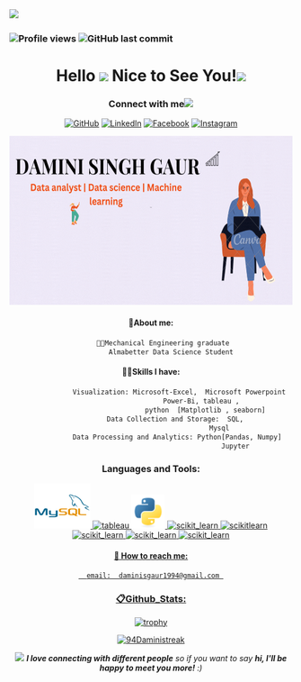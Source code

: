 <div id="header" align="left">
  <img src="https://cdn.dribbble.com/users/1047273/screenshots/6515762/01-pinssm.gif" width="300"/>
</div>

<h3 align="left">
  
![Profile views](https://gpvc.arturio.dev/94Damini)
<img alt="GitHub last commit" src="https://img.shields.io/github/last-commit/94Damini/beautify-github-profile?color=blue&style=flat-square">
  
  
<h1 align="center">Hello <img src="https://raw.githubusercontent.com/JayantGoel001/JayantGoel001/master/GIF/Earth.gif" width="24px"> Nice to See You!<img src="https://raw.githubusercontent.com/MartinHeinz/MartinHeinz/master/wave.gif" width="30px">
  </h1>


<div align="center">
<h3> Connect with me<a href="https://gifyu.com/image/Zy2f"><img src="https://github.com/milaan9/milaan9/blob/main/Handshake.gif" width="60"></a>
</h3> 
                                                                                                                                           
<p align="left">

<a href="https://github.com/94Damini"><img src="https://img.icons8.com/bubbles/50/000000/github.png" alt="GitHub"/></a>
<a href="https://www.linkedin.com/in/damini-singh-gaur-511145243/"><img src="https://img.icons8.com/bubbles/50/000000/linkedin.png" alt="LinkedIn"/></a>
<a href="https://www.facebook.com/Gaur Niharika/"><img src="https://img.icons8.com/bubbles/50/000000/facebook-new.png" alt="Facebook"/></a>
<a href="https://www.instagram.com/gaurdamini/"><img src="https://img.icons8.com/bubbles/50/000000/instagram.png" alt="Instagram"/></a>


</p>




<div id="header" align="center">
<img src="final git gif.gif"" width="800" height="300"/>
</div>   
                                                      
                                                      

                                                      
                                                      

                                                                          
                                                                          
<h4 align="center"> 👀About me:</h4>

          👩‍🎓Mechanical Engineering graduate
                 Almabetter Data Science Student   
  

<h4 align="center"> 👩‍💻Skills I have:</h4>
  
                  Visualization: Microsoft-Excel,  Microsoft Powerpoint
                               Power-Bi, tableau ,  
                               python  [Matplotlib , seaborn]
                 Data Collection and Storage:  SQL, 
                                        Mysql  
                  Data Processing and Analytics: Python[Pandas, Numpy] 
                                              Jupyter
     
        
<h3 align="center">Languages and Tools:</h3>
  

</a><a href="https://github.com/94Damini/Data-Science-and-Machine-Learning-Practice" target="_blank"> <img src="https://raw.githubusercontent.com/devicons/devicon/master/icons/mysql/mysql-original-wordmark.svg" alt="mysql" width="100" height="80"/>            </a><a href="https://public.tableau.com/app/profile/Damini singh gaur" target="_blank"> <img src="https://cdn.worldvectorlogo.com/logos/tableau-logo.svg" alt="tableau" width="100" height="80"/>  </a> <a href="https://github.com/94Damini/Data-Science-and-Machine-Learning-Practice" target="_blank"> <img src="https://raw.githubusercontent.com/devicons/devicon/master/icons/python/python-original.svg" alt="python" width="60" height="60"/> </a> <a href="https://github.com/94Damini/Data-Science-and-Machine-Learning-Practice" target="_blank"> <img src="https://numpy.org/images/twitter-image.jpg" alt="scikit_learn" width="100" height="50"/> </a> <a href="https://github.com/soopertramp/Data-Science-and-Machine-Learning-Practice" target="_blank"> <img src="https://www.kindpng.com/picc/m/574-5747046_python-pandas-logo-transparent-hd-png-download.png" alt="scikitlearn" width="120" height="50"/> </a> <a href="https://github.com/94Damini/Data-Science-and-Machine-Learning-Practice" target="_blank"> <img src="https://www.davecwright.org/files/sps-files/figures/dave/scipy.png" alt="scikit_learn" width="120" height="50"/> </a> <a href="https://github.com/soopertramp/Data-Science-and-Machine-Learning-Practice" target="_blank"> <img src="https://miro.medium.com/max/805/1*aUSZsGFCMPNYCkQygs4aGQ.jpeg" alt="scikit_learn" width="160" height="50"/> </a> <a href="https://github.com/94Damini/Data-Science-and-Machine-Learning-Practice" target="_blank"> <img src="https://jorisvandenbossche.github.io/2018_DigiCosme_Software_Day/img/sklearn_logo.png" alt="scikit_learn" width="120" height="50"/> 
  <br>
     
     
                 
  <h4 align="center"> 📧 How to reach me:</h4>
  
      email:  daminisgaur1994@gmail.com 

 

<h3 align="center">📋Github_Stats:</h3>

                 
[![trophy](https://github-profile-trophy.vercel.app/?username=94Damini&theme=onedark)](https://github.com/94Damini/github-profile-trophy)
  
  
                                                                                                                                           
  <p align="center">
    <a href="https://github.com/94Damini/github-readme-streak-stats">
        <img title="🔥 Get streak stats for your profile at git.io/streak-stats" alt="94Daministreak"  img height="140em"src="https://github-readme-streak-stats.herokuapp.com/?user=94Damini&theme=black-ice&hide_border=true&stroke=0000&background=060A0CD0"/>
    </a>
            





<img src="https://media.giphy.com/media/LnQjpWaON8nhr21vNW/giphy.gif" width="60"> <em><b>I love connecting with different people</b> so if you want to say <b>hi, I'll be happy to meet you more!</b> :)</em>

                                                                                
                                                                                



 





